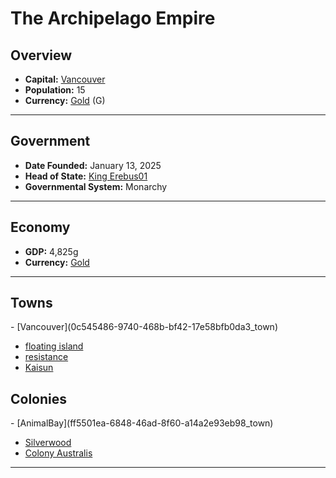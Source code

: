 <!--UNDEDITED FILE, remove this entire line if this file has been edited!-->
# <!--NAME-->The Archipelago Empire<!--NAME-->

## Overview

- **Capital:** <!--CAPITAL_LINK-->[Vancouver](0c545486-9740-468b-bf42-17e58bfb0da3_town)<!--CAPITAL_LINK-->
- **Population:** <!--POPULATION-->15<!--POPULATION-->
- **Currency:** <!--CURRENCY_LINK-->[Gold](Gold_currency)<!--CURRENCY_LINK--> (<!--CURRENCY_ABV-->G<!--CURRENCY_ABV-->)

---

## Government

- **Date Founded:** <!--FOUNDED-->January 13, 2025<!--FOUNDED-->
- **Head of State:** <!--LEADER_TITLE_LINK-->[King Erebus01](Erebus01_user)<!--LEADER_TITLE_LINK-->
- **Governmental System:** <!--GOVERNMENT-->Monarchy<!--GOVERNMENT-->

---

## Economy

- **GDP:** <!--GDP-->4,825g<!--GDP-->
- **Currency:** <!--CURRENCY_LINK-->[Gold](Gold_currency)<!--CURRENCY_LINK-->

---

## Towns

<!--TOWNS-->- [Vancouver](0c545486-9740-468b-bf42-17e58bfb0da3_town)
- [floating island](03c23264-e835-4817-8652-23d39b1f9fcb_town)
- [resistance](a732a27f-3099-4004-a0c8-b757664b9e8f_town)
- [Kaisun](cf42aea4-1c0c-42a8-8630-c05adc079ba6_town)<!--TOWNS-->

## Colonies

<!--COLONIES-->- [AnimalBay](ff5501ea-6848-46ad-8f60-a14a2e93eb98_town)
- [Silverwood](20a5feae-9135-42e0-a14e-0098f5c3f534_town)
- [Colony Australis](1367c386-f8f8-4514-96c6-cee5479df3d7_town)<!--COLONIES-->

---